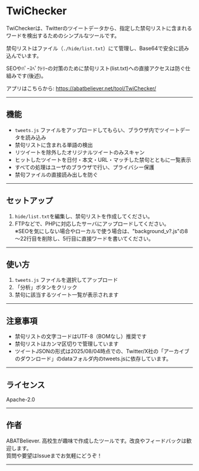 # TwiChecker
TwiCheckerは、Twitterのツイートデータから、指定した禁句リストに含まれるワードを検出するためのシンプルなツールです。  

禁句リストはファイル（`./hide/list.txt`）にて管理し、Base64で安全に読み込んでいます。

SEOやﾊﾟｰｽﾍﾟｸﾄﾘｰの対策のために禁句リスト(list.txt)への直接アクセスは防ぐ仕組みです(後述)。

アプリはこちらから: https://abatbeliever.net/tool/TwiChecker/

---

## 機能

- `tweets.js` ファイルをアップロードしてもらい、ブラウザ内でツイートデータを読み込み
- 禁句リストに含まれる単語の検出
- リツイートを除外したオリジナルツイートのみスキャン
- ヒットしたツイートを日付・本文・URL・マッチした禁句とともに一覧表示
- すべての処理はユーザのブラウザで行い、プライバシー保護
- 禁句ファイルの直接読み出しを防ぐ

---

## セットアップ

1. `hide/list.txt`を編集し、禁句リストを作成してください。  
2. FTPなどで、PHPに対応したサーバにアップロードしてください。  
※SEOを気にしない場合やローカルで使う場合は、"background_v?.js"の8～22行目を削除し、5行目に直接ワードを書いてください。

---

## 使い方

1. `tweets.js` ファイルを選択してアップロード  
2. 「分析」ボタンをクリック  
3. 禁句に該当するツイート一覧が表示されます

---

## 注意事項

- 禁句リストの文字コードはUTF-8（BOMなし）推奨です  
- 禁句リストはカンマ区切りで管理しています  
- ツイートJSONの形式は2025/08/04時点での、Twitter/X社の「アーカイブのダウンロード」のdataフォルダ内のtweets.jsに依存しています。

---

## ライセンス

Apache-2.0

---

## 作者

ABATBeliever.
高校生が趣味で作成したツールです。改良やフィードバックは歓迎します。  
質問や要望はIssueまでお気軽にどうぞ！

---

